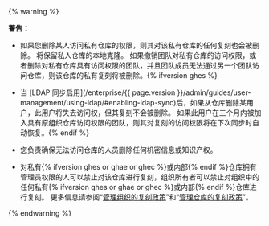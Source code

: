{% warning %}

**警告：**

- 如果您删除某人访问私有仓库的权限，则其对该私有仓库的任何复刻也会被删除。 将保留私人仓库的本地克隆。 如果撤销团队对私有仓库的访问权限，或者删除对私有仓库具有访问权限的团队，并且团队成员无法通过另一个团队访问仓库，则该仓库的私有复刻将被删除。{% ifversion ghes %}
- 当 [LDAP 同步启用](/enterprise/{{ page.version }}/admin/guides/user-management/using-ldap/#enabling-ldap-sync)后，如果从仓库删除某用户，此用户将失去访问权，但其复刻不会被删除。 如果此用户在三个月内被加入具有原组织仓库访问权限的团队，则其对复刻的访问权限将在下次同步时自动恢复。{% endif %}
- 您负责确保无法访问仓库的人员删除任何机密信息或知识产权。

- 对私有{% ifversion ghes or ghae or ghec %}或内部{% endif %}仓库拥有管理员权限的人可以禁止对该仓库进行复刻，组织所有者可以禁止对组织中的任何私有{% ifversion ghes or ghae or ghec %}或内部{% endif %}仓库进行复刻。 更多信息请参阅“[管理组织的复刻政策](/organizations/managing-organization-settings/managing-the-forking-policy-for-your-organization)”和“[管理仓库的复刻政策](/github/administering-a-repository/managing-the-forking-policy-for-your-repository)”。

{% endwarning %}
